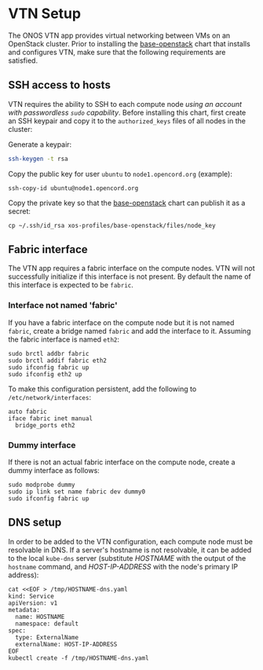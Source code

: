 # VTN Setup

The ONOS VTN app provides virtual networking between VMs on an OpenStack cluster.  Prior to installing the [base-openstack](../charts/base-openstack.md) chart that installs and configures VTN, make sure that the following requirements are satisfied.

## SSH access to hosts

VTN requires the ability to SSH to each compute node _using an account with
passwordless `sudo` capability_.  Before installing this chart, first create
an SSH keypair and copy it to the `authorized_keys` files of all nodes in the
cluster:

Generate a keypair:

```bash
ssh-keygen -t rsa
```

Copy the public key for user `ubuntu` to `node1.opencord.org` (example):

```shell
ssh-copy-id ubuntu@node1.opencord.org
```

Copy the private key so that the [base-openstack](../charts/base-openstack.md) chart can publish it as a secret:

```shell
cp ~/.ssh/id_rsa xos-profiles/base-openstack/files/node_key
```

## Fabric interface

The VTN app requires a fabric interface on the compute nodes.  VTN will not
successfully initialize if this interface is not present. By default the name
of this interface is expected to be `fabric`.

### Interface not named 'fabric'

If you have a fabric interface on the compute node but it is not named
`fabric`, create a bridge named `fabric` and add the interface to it.
Assuming the fabric interface is named `eth2`:

```shell
sudo brctl addbr fabric
sudo brctl addif fabric eth2
sudo ifconfig fabric up
sudo ifconfig eth2 up
```

To make this configuration persistent, add the following to
`/etc/network/interfaces`:

```text
auto fabric
iface fabric inet manual
  bridge_ports eth2
```

### Dummy interface

If there is not an actual fabric
interface on the compute node, create a dummy interface as follows:

```shell
sudo modprobe dummy
sudo ip link set name fabric dev dummy0
sudo ifconfig fabric up
```

## DNS setup

In order to be added to the VTN configuration, each compute node must
be resolvable in DNS.  If a server's hostname is not resolvable, it can be
added to the local `kube-dns` server (substitute _HOSTNAME_ with the output of
the `hostname` command, and _HOST-IP-ADDRESS_ with the node's primary IP
address):

```shell
cat <<EOF > /tmp/HOSTNAME-dns.yaml
kind: Service
apiVersion: v1
metadata:
  name: HOSTNAME
  namespace: default
spec:
  type: ExternalName
  externalName: HOST-IP-ADDRESS
EOF
kubectl create -f /tmp/HOSTNAME-dns.yaml
```
